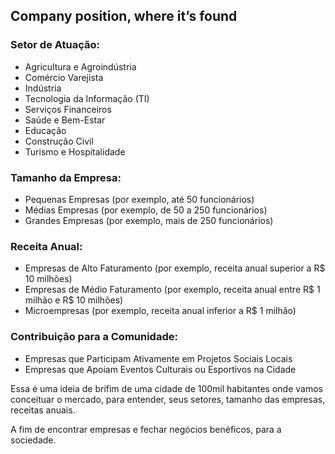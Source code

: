 ## Company position, where it’s found

### Setor de Atuação:
 - Agricultura e Agroindústria
 - Comércio Varejista
 - Indústria
 - Tecnologia da Informação (TI)
 - Serviços Financeiros
 - Saúde e Bem-Estar
 - Educação
 - Construção Civil
 - Turismo e Hospitalidade

 ### Tamanho da Empresa:
 - Pequenas Empresas (por exemplo, até 50 funcionários)
 - Médias Empresas (por exemplo, de 50 a 250 funcionários)
 - Grandes Empresas (por exemplo, mais de 250 funcionários)

 ### Receita Anual:
 - Empresas de Alto Faturamento (por exemplo, receita anual superior a R$ 10 milhões)
 - Empresas de Médio Faturamento (por exemplo, receita anual entre R$ 1 milhão e R$ 10 milhões)
 - Microempresas (por exemplo, receita anual inferior a R$ 1 milhão)

 ### Contribuição para a Comunidade:
 - Empresas que Participam Ativamente em Projetos Sociais Locais
 - Empresas que Apoiam Eventos Culturais ou Esportivos na Cidade

Essa é uma ideia de brifim de uma cidade de 100mil habitantes onde vamos conceituar o mercado, para entender, seus setores, tamanho das empresas, receitas anuais.

A fim de encontrar empresas e fechar negócios benéficos, para a sociedade.